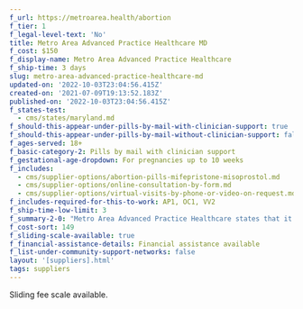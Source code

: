 ```yaml
---
f_url: https://metroarea.health/abortion
f_tier: 1
f_legal-level-text: 'No'
title: Metro Area Advanced Practice Healthcare MD
f_cost: $150
f_display-name: Metro Area Advanced Practice Healthcare
f_ship-time: 3 days
slug: metro-area-advanced-practice-healthcare-md
updated-on: '2022-10-03T23:04:56.415Z'
created-on: '2021-07-09T19:13:52.183Z'
published-on: '2022-10-03T23:04:56.415Z'
f_states-test:
  - cms/states/maryland.md
f_should-this-appear-under-pills-by-mail-with-clinician-support: true
f_should-this-appear-under-pills-by-mail-without-clinician-support: false
f_ages-served: 18+
f_basic-category-2: Pills by mail with clinician support
f_gestational-age-dropdown: For pregnancies up to 10 weeks
f_includes:
  - cms/supplier-options/abortion-pills-mifepristone-misoprostol.md
  - cms/supplier-options/online-consultation-by-form.md
  - cms/supplier-options/virtual-visits-by-phone-or-video-on-request.md
f_includes-required-for-this-to-work: AP1, OC1, VV2
f_ship-time-low-limit: 3
f_summary-2-0: "Metro Area Advanced Practice Healthcare states that it is a clinic that provides telehealth sexual and reproductive health care. We offer medication abortion up to 70 days from your last menstrual period. \_\n\n*   Offers phone and text support. Video visits available on request.\n*   The pills can be mailed only to a Maryland address.\n*   Sliding scale available.\n*   Medicaid and insurance not currently accepted."
f_cost-sort: 149
f_sliding-scale-available: true
f_financial-assistance-details: Financial assistance available
f_list-under-community-support-networks: false
layout: '[suppliers].html'
tags: suppliers
---
```


Sliding fee scale available.
